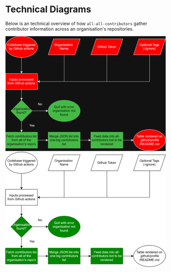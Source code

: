 # Technical Diagrams

Below is an technical overview of how `all-all-contributors` gather contributor
information across an organisation's repositories.

![Simple diagram of an ensemble](images/all-all-contributors-flowchart-dark.svg#only-dark)
![Simple diagram of an ensemble](images/all-all-contributors-flowchart.svg#only-light)